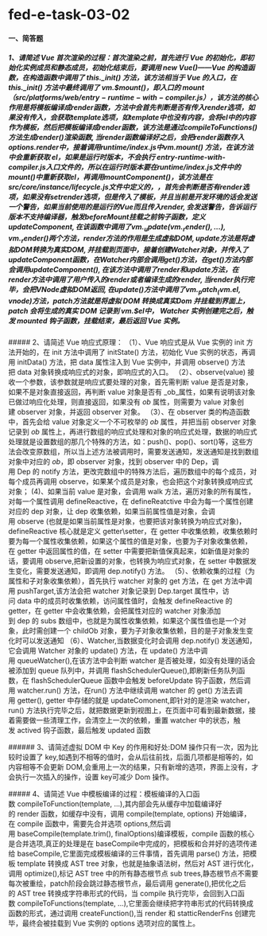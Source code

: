 # fed-e-task-03-02

#### 一、简答题
##### 1、请简述 Vue 首次渲染的过程：首次渲染之前，首先进行 Vue 的初始化，即初始化实例成员和静态成员，初始化结束后，要调用 new Vue()——Vue 的构造函数，在构造函数中调用了 this._init() 方法，该方法相当于 Vue 的入口，在 this._init() 方法中最终调用了 vm.$mount()，即入口的 $mount（src/platforms/web/entry-runtime-with-compiler.js），该方法的核心作用是将模板编译成 render 函数，方法中会首先判断是否有传入 render 选项，如果没有传入，会获取 template 选项，如 template 中也没有内容，会将 el 中的内容作为模板，然后把模板编译成 render 函数，该方法是通过  compileToFunctions() 方法生成 render() 渲染函数,当 render 函数编译好之后，会把 render 函数存入 options.render 中，接着调用 runtime/index.js 中 vm.$mount() 方法，在该方法中会重新获取 el，如果是运行时版本，不会执行 entry-runtime-with-compiler.js入口文件的，所以在运行时版本要在runtime/index.js文件中的 $mount() 中重新获取 el，再调用 mountComponent()，该方法是在 src/core/instance/lifecycle.js 文件中定义的，，首先会判断是否有 render 选项，如果没有 set render 选项，但是传入了模板，并且当前是开发环境的话会发送一个警告，如果当前使用的是运行的 Vue 而且 传入 render,会发送警告，告诉运行版本不支持编译器，触发 beforeMount 挂载之前钩子函数，定义 updateComponent,在该函数中调用了 vm._update(vm._render(), ...), vm._render() 两个方法，render 方法的作用是生成虚拟 DOM,update方法是将虚拟 DOM 转换为真实 DOM,并挂载到页面中，接着创建 Watcher 对象，并传入了 updateComponent 函数，在 Watcher 内部会调用 get() 方法，在 get() 方法内部会调用 updateComponent(),在该方法中调用了 render和update 方法，在render 方法中调用了用户传入的render或者编译生成的 render,当 render 执行完毕，会把 VNode虚拟 DOM返回,在update() 方法中调用了vm._patch_(vm.$el, vnode)方法，patch方法就是将虚拟 DOM 转换成真实Dom 并挂载到界面上，patch 会将生成的真实 DOM 记录到 vm.$el中， Watcher 实例创建完之后，触发 mounted 钩子函数，挂载结束，最后返回 Vue 实例。
##### 2、请简述 Vue 响应式原理：
（1）、Vue 响应式是从 Vue 实例的 init 方法开始的，在 init 方法中调用了 initState() 方法，初始化 Vue 实例的状态，再调用 initData() 方法，把 data 属性注入到 Vue 实例中，并调用 observe() 方法把 data 对象转换成响应式的对象，即响应式的入口。
（2）、observe(value) 接收一个参数，该参数就是响应式要处理的对象，首先需判断 value 是否是对象，如果不是对象直接返回，再判断 value 对象是否有 _ob_属性，如果有说明该对象已做过响应化处理，则直接返回，如果没有 _ob_ 属性，则需要为 value 对象创建 observer 对象，并返回 observer 对象。
（3）、在 observer 类的构造函数中，首先会给 value 对象定义一个不可枚举的 _ob_ 属性，并把当前 observer 对象记录到 _ob_ 属性上，再进行数组的响应式处理和对象的响应式处理，数据的响应式处理就是设置数组的那几个特殊的方法，如：push()、pop()、sort()等，这些方法会改变原数组，所以当上述方法被调用时，需要发送通知，发送通知是找到数组对象中对应的 _ob_，即 observer 对象，找到 observer 中的 Dep，调用 Dep 的 notify 方法，更改完数组中的特殊方法后，遍历数组中的每个成员，对每个成员再调用 observe，如果某个成员是对象，也会把这个对象转换成响应式对象；
(4)、如果当前 value 是对象，会调用 walk 方法，遍历对象的所有属性，对每一个属性调用 defineReactive，在 defineReatctive 中会为每一个属性创建对应的 dep 对象，让 dep 收集依赖，如果当前属性值是对象，会调用 observe (也就是如果当前属性是对象，也要把该对象转换为响应式对象)，defineReactive 核心就是定义 getter\setter，在 getter 中收集依赖，收集依赖时要为每一个属性收集依赖，如果这个属性的值是对象，也要为子对象收集依赖，在 getter 中返回属性的值，在 setter 中需要把新值保真起来，如新值是对象的话，要调用 observe,把新设置的对象，也转换为响应式对象，在 setter 中数据发生变化，需要发送通知，即调用 dep.notify() 方法。
（5）、依赖收集的过程（为属性和子对象收集依赖），首先执行 watcher 对象的 get 方法，在 get 方法中调用 pushTarget,该方法会把 watcher 对象记录到 Dep.target 属性中，访问 data 中的成员时收集依赖，访问属性值时，会触发 defineReactive 的getter，在 getter 中会收集依赖，会把属性对应的 watcher 对象添加到 dep 的 subs 数组中，也就是为属性收集依赖，如果这个属性值也是一个对象，此时需创建一个 childOb 对象，要为子对象收集依赖，目的是子对象发生变化时可以发送通知
（6）、Watcher,当数据变化时会调用 dep.notify() 发送通知，它会调用 Watcher 对象的 update() 方法，在 update() 方法中调用 queueWatcher(),在该方法中会判断 watcher 是否被处理，如没有处理的话会被添加到 queue 队列中，并调用 flashSchedulerQueue(),即刷新任务队列函数，在 flashSchedulerQueue 函数中会触发 beforeUpdate 钩子函数，然后调用 watcher.run() 方法，在run() 方法中继续调用 watcher 的 get() 方法去调用 getter(), getter 中存储的就是 updateComonent,即针对的是渲染 watcher，run() 方法执行完毕之后，就把数据更新到视图上，在页面中可看到最新数据，接着需要做一些清理工作，会清空上一次的依赖，重置 watcher 中的状态，触发 actived 钩子函数，最后触发 updated 函数

###### 3、请简述虚拟 DOM 中 Key 的作用和好处:DOM 操作只有一次，因为比较时设置了 key,如遇到不相等的值时，会从后往前找，后面几项都是相等的，如内容相等不会更新 DOM,会重用上一次的结果，只有新增的选项，界面上没有，才会执行一次插入的操作，设置 key可减少 Dom 操作。

##### 4、请简述 Vue 中模板编译的过程：模板编译的入口函数 compileToFunction(template, ...),其内部会先从缓存中加载编译好的 render 函数，如缓存中没有，调用 compile(template, options) 开始编译，在 compile 函数中，需要先合并选项 options,然后调用 baseCompile(template.trim(), finalOptions)编译模板，compile 函数的核心是合并选项,真正的处理是在 baseCompile中完成的，把模板和合并好的选项传递给 baseCompile,它里面完成模板编译的三件事情，首先调用 parse() 方法，把模板 template 转换成 AST tree 对象，也就是抽象语法树，然后对 AST 进行优化，调用 optimize(),标记 AST tree 中的所有静态根节点 sub trees,静态根节点不需要每次被重绘，patch阶段会跳过静态根节点，最后调用 generate(),把优化之后的 AST tree 转换成字符串形式的代码，当 compile 执行完毕，会回到入口函数 compileToFunctions(template, ...),它里面会继续把字符串形式的代码转换成函数的形式，通过调用 createFunction(),当 render 和 statticRenderFns 创建完毕，最终会被挂载到 Vue 实例的 options 选项对应的属性上。